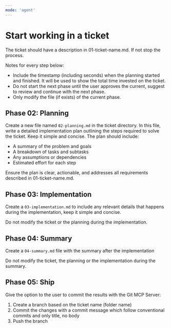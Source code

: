 ```yaml
---
mode: 'agent'
---
```


# Start working in a ticket

The ticket should have a description in 01-ticket-name.md. If not stop the process.

Notes for every step below:

- Include the timestamp (including seconds) when the planning started and finished. It will be used to show the total time invested on the ticket.
- Do not start the next phase until the user approves the current, suggest to review and continue with the next phase.
- Only modify the file (if exists) of the current phase.

## Phase 02: Planning

Create a new file named `02-planning.md` in the ticket directory. In this file, write a detailed implementation plan outlining the steps required to solve the ticket. Keep it simple and concise. The plan should include:

- A summary of the problem and goals
- A breakdown of tasks and subtasks
- Any assumptions or dependencies
- Estimated effort for each step

Ensure the plan is clear, actionable, and addresses all requirements described in 01-ticket-name.md.

## Phase 03: Implementation

Create a `03-implementation.md` to include any relevant details that happens during the implementation, keep it simple and concise.

Do not modify the ticket or the planning during the implementation.

## Phase 04: Summary

Create a `04-summary.md` file with the summary after the implementation

Do not modify the ticket, the planning or the implementation during the summary.

## Phase 05: Ship

Give the option to the user to commit the results with the Git MCP Server:

1. Create a branch based on the ticket name (folder name)
2. Commit the changes with a commit message which follow conventional commits and only title, no body
3. Push the branch
